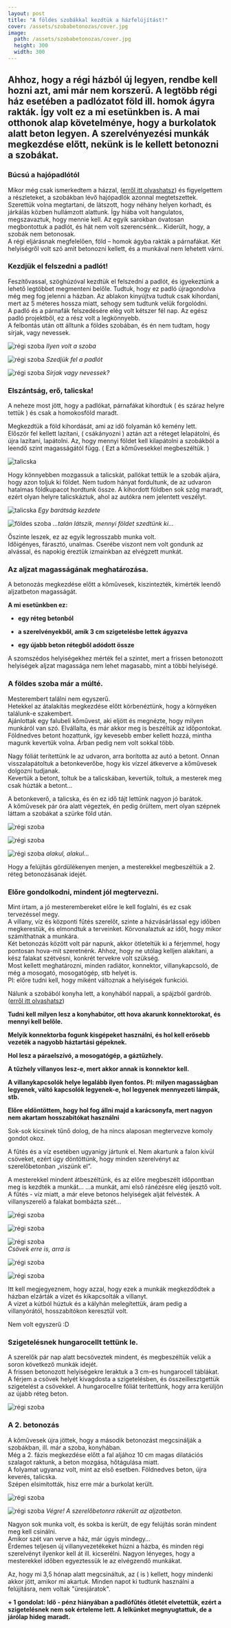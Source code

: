 ```yaml
---
layout: post
title: "A földes szobákkal kezdtük a házfelújítást!"
cover: /assets/szobabetonozas/cover.jpg
image:
  path: /assets/szobabetonozas/cover.jpg
  height: 300
  width: 300
---
```



## Ahhoz, hogy a régi házból új legyen, rendbe kell hozni azt, ami már nem korszerű. A legtöbb régi ház esetében a padlózatot föld ill. homok ágyra rakták. Így volt ez a mi esetünkben is. A mai otthonok alap követelménye, hogy a burkolatok alatt beton legyen. A szerelvényezési munkák megkezdése előtt, nekünk is le kellett betonozni a szobákat.

### Búcsú a hajópadlótól

Mikor még csak ismerkedtem a házzal, ([erről itt olvashatsz](/2019-02-09/hazvasarlas)) és figyelgettem a részleteket, a szobákban lévő hajópadlók azonnal megtetszettek.  
Szerettük volna megtartani, de látszott, hogy néhány helyen korhadt, és járkálás közben hullámzott alattunk. Így hiába volt hangulatos, megszavaztuk, hogy mennie kell. Az egyik sarokban óvatosan megbontottuk a padlót, és hát nem volt szerencsénk… Kiderült, hogy, a szobák nem betonosak.  
A régi eljárásnak megfelelően, föld – homok ágyba rakták a párnafákat. Két helyiségről volt szó amit betonozni kellett, és a munkával nem lehetett várni.  

### Kezdjük el felszedni a padlót!


Feszítővassal, szöghúzóval kezdtük el felszedni a padlót, és igyekeztünk a lehető legtöbbet megmenteni belőle. Tudtuk, hogy ez padló újragondolva még meg fog jelenni a házban. Az ablakon kinyújtva tudtuk csak kihordani, mert az 5 méteres hossza miatt, sehogy sem tudtunk velük forgolódni.  
A padló és a párnafák felszedésére elég volt kétszer fél nap. Az egész padló projektből, ez a rész volt a legkönnyebb.  
A felbontás után ott álltunk a földes szobában, és én nem tudtam, hogy sírjak, vagy nevessek. 

![régi szoba](/assets/szobabetonozas/1.jpg) 
_Ilyen volt a szoba_

![régi szoba](/assets/szobabetonozas/2.jpg)
_Szedjük fel a padlót_

![régi szoba](/assets/szobabetonozas/3.jpg)
_Sírjak vagy nevessek?_





### Elszántság, erő, talicska!

A neheze most jött, hogy a padlókat, párnafákat kihordtuk ( és száraz helyre tettük ) és csak a homokosföld maradt. 

Megkezdtük a föld kihordását, ami az idő folyamán kő kemény lett.  
Először fel kellett lazítani, ( csákányozni ) aztán azt a réteget lelapátolni, és újra lazítani, lapátolni.  Az, hogy mennyi földet kell kilapátolni a szobákból a leendő szint magasságától függ. ( Ezt a kőművesekkel megbeszéltük. )

![talicska](/assets/szobabetonozas/idézet.jpg)

Hogy könnyebben mozgassuk a talicskát, pallókat tettük le a szobák aljára, hogy azon toljuk ki földet. Nem tudom hányat fordultunk, de az udvaron hatalmas földkupacot hordtunk össze. A kihordott földben sok szög maradt, ezért olyan helyre talicskáztuk, ahol az autókra nem jelentett veszélyt. 

![talicska](/assets/szobabetonozas/4.jpg)
_Egy barátság kezdete_

![földes szoba](/assets/szobabetonozas/3jav.jpg)
_...talán látszik, mennyi földet szedtünk ki..._


Őszinte leszek, ez az egyik legrosszabb munka volt.  
Időigényes, fárasztó, unalmas. Cserébe viszont nem volt gondunk az alvással, és napokig éreztük izmainkban az elvégzett munkát.



### Az aljzat magasságának meghatározása.

A betonozás megkezdése előtt a kőművesek, kiszintezték, kimérték leendő aljzatbeton magasságát. 

**A mi esetünkben ez:**


*	**egy réteg betonból**

* **a szerelvényekből, amik 3 cm szigetelésbe lettek ágyazva**

*	**egy újabb beton rétegből adódott össze** 


A szomszédos helyiségekhez mérték fel a szintet, mert a frissen betonozott helyiségek aljzat magassága nem lehet magasabb, mint a többi helyiségé.


### A földes szoba már a múlté.


Mesterembert találni nem egyszerű.  
Hetekkel az átalakítás megkezdése előtt körbenéztünk, hogy a környéken találunk-e szakembert.  
Ajánlottak egy falubeli kőművest, aki eljött és megnézte, hogy milyen munkáról van szó. Elvállalta, és már akkor meg is beszéltük az időpontokat.  
Földnedves betont hozattunk, így kevesebb ember kellett hozzá, mintha magunk kevertük volna. Árban pedig nem volt sokkal több.  


Nagy fóliát terítettünk le az udvaron, arra borította az autó a betont. Onnan visszalapátoltuk a betonkeverőbe, hogy kis vízzel átkeverve a kőművesek dolgozni tudjanak.  
Kevertük a betont, toltuk be a talicskában, kevertük, toltuk, a mesterek meg csak húzták a betont…  


A betonkeverő, a talicska, és én ez idő tájt lettünk nagyon jó barátok.  
A kőművesek pár óra alatt végeztek, én pedig örültem, mert olyan szépnek láttam a szobákat a szürke föld után. 

![régi szoba](/assets/szobabetonozas/5.jpg)

![régi szoba](/assets/szobabetonozas/6.jpg)

![régi szoba](/assets/szobabetonozas/7.jpg)
_alakul, alakul..._

Hogy a felújítás gördülékenyen menjen, a mesterekkel megbeszéltük a 2. réteg betonozásának idejét.

### Előre gondolkodni, mindent jól megtervezni.

Mint írtam, a jó mesterembereket előre le kell foglalni, és ez csak tervezéssel megy.  
A villany, víz és központi fűtés szerelőt, szinte a házvásárlással egy időben megkerestük, és elmondtuk a terveinket. Körvonalaztuk az időt, hogy mikor számíthatnak a munkára.  
Két betonozás között volt pár napunk, akkor ötleteltük ki a férjemmel, hogy pontosan hova-mit szeretnénk.  Ahhoz, hogy ne utólag kelljen alakítani, a kész falakat szétvésni, konkrét tervekre volt szükség.  
Most kellett meghatározni, minden radiátor, konnektor, villanykapcsoló, de még a mosogató, mosogatógép, stb helyét is.  
Pl: előre tudni kell, hogy miként változnak a helyiségek funkciói.  

Nálunk a szobából konyha lett, a konyhából nappali, a spájzból gardrób. ([erről itt olvashatsz](/2019-02-11/találjuk_ki))  

**Tudni kell milyen lesz a konyhabútor, ott hova akarunk konnektorokat, és mennyi kell belőle.** 

**Melyik konnektorba fogunk kisgépeket használni, és hol kell erősebb vezeték a nagyobb háztartási gépeknek.**  

**Hol lesz a páraelszívó, a mosogatógép, a gáztűzhely.**  

**A tűzhely villanyos lesz-e, mert akkor annak is konnektor kell.**  

**A villanykapcsolók helye legalább ilyen fontos.  Pl: milyen magasságban legyenek, váltó kapcsolók legyenek-e, hol legyenek mennyezeti lámpák, stb.**

**Előre eldöntöttem, hogy hol fog állni majd a karácsonyfa, mert nagyon nem akartam hosszabítókat használni** 

Sok-sok kicsinek tűnő dolog, de ha nincs alaposan megtervezve komoly gondot okoz.  

A fűtés és a víz esetében ugyanígy jártunk el. Nem akartunk a falon kívül csöveket, ezért úgy döntöttünk, hogy minden szerelvényt az szerelőbetonban „viszünk el”.  


A mesterekkel mindent átbeszéltünk, és az előre megbeszélt időpontban meg is kezdték a munkát… …a munkát, ami első ránézésre elég ijesztő volt. A fűtés - víz miatt, a már eleve betonos helyiségek alját felvésték. A villanyszerelő a falakat bombázta szét…

![régi szoba](/assets/szobabetonozas/8.jpg)

![régi szoba](/assets/szobabetonozas/9.jpg)


![régi szoba](/assets/szobabetonozas/10.jpg)   
_Csövek erre is, arra is_

![régi szoba](/assets/szobabetonozas/11.jpg)

![régi szoba](/assets/szobabetonozas/12.jpg)   

Itt kell megjegyeznem, hogy azzal, hogy ezek a munkák megkezdődtek a házban elzárták a vizet és kikapcsolták a villanyt.  
A vizet a kútból húztuk és a kályhán melegítettük, áram pedig a villanyórától, hosszabítókon keresztül volt.  

Nem volt egyszerű :D  


### Szigetelésnek hungarocellt tettünk le.

A szerelők pár nap alatt becsöveztek mindent, és megbeszéltük velük a soron következő munkák idejét.  
A frissen betonozott helyiségekre leraktuk a 3 cm-es hungarocell táblákat. A férjem a csövek helyét kivagdosta a szigetelésben, és összeillesztgettük szigetelést a csövekkel. A hungarocellre fóliát terítettünk, hogy arra kerüljön az újabb réteg beton.

![régi szoba](/assets/szobabetonozas/13.jpg)

 ### A 2. betonozás

A kőművesek újra jöttek, hogy a második betonozást megcsinálják a szobákban, ill. már a szoba, konyhában.  
Még a 2. fázis megkezdése előtt a fal aljához 10 cm magas dilatációs szalagot raktunk, a beton mozgása, hőtágulása miatt.  
A folyamat ugyanaz volt, mint az első esetben. Földnedves beton, újra keverés, talicska.  
Szépen elsimították, hisz erre már a burkolat került.

![régi szoba](/assets/szobabetonozas/14.jpg)

![régi szoba](/assets/szobabetonozas/15.jpg)
_Végre! A szerelőbetonra rákerült az aljzatbeton._ 

Nagyon sok munka volt, és sokba is került, de egy felújítás során mindent meg kell csinálni.  
Amikor szét van verve a ház, már úgyis mindegy…   
Érdemes teljesen új villanyvezetékeket húzni a házba, és minden régi szerelvényt ilyenkor kell át ill. kicserélni. Nagyon lényeges, hogy a mesterekkel időben egyeztessük le az elvégzendő munkákat.  


Az, hogy mi 3,5 hónap alatt megcsináltuk, az ( is ) kellett, hogy mindenki akkor jött, amikor mi akartuk. Minden napot ki tudtunk használni a felújításra, nem voltak "üresjáratok".


**+ 1 gondolat: Idő - pénz hiányában a padlófűtés ötletét elvetettük, ezért a szigetelésnek nem sok érteleme lett. A lelkünket megnyugtattuk, de a járólap hideg maradt.**


